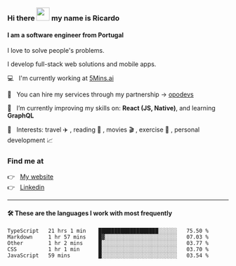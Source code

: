 ### Hi there <img src="https://raw.githubusercontent.com/iampavangandhi/iampavangandhi/master/gifs/Hi.gif" width="30"> my name is Ricardo
#### I am a software engineer from Portugal
I love to solve people's problems.

I develop full-stack web solutions and mobile apps.

💻  &nbsp; I'm currently working at <a href="https://5mins.ai/">5Mins.ai</a>

💼  &nbsp; You can hire my services through my partnership -> <a href="https://github.com/opodevs">opodevs</a>

🌱 &nbsp; I’m currently improving my skills on: **React (JS, Native)**, and learning **GraphQL**

💙 &nbsp; Interests: travel ✈️ , reading 📖 , movies 🎬 , exercise 🏃 , personal development 📈

### Find me at

<p align="left">
  👉  &nbsp;
  <a href="https://ricardopbarbosa.com" target="_blank">
    My website
  </a>
  <br/>
  👉 &nbsp;
  <a href="https://www.linkedin.com/in/ricardopbarbosa" target="_blank">
    Linkedin
  </a>
</p>

<hr />

#### 🛠 These are the languages I work with most frequently
<!--START_SECTION:waka-->

```text
TypeScript   21 hrs 1 min    ███████████████████░░░░░░   75.50 %
Markdown     1 hr 57 mins    █▓░░░░░░░░░░░░░░░░░░░░░░░   07.03 %
Other        1 hr 2 mins     █░░░░░░░░░░░░░░░░░░░░░░░░   03.77 %
CSS          1 hr 1 min      █░░░░░░░░░░░░░░░░░░░░░░░░   03.70 %
JavaScript   59 mins         █░░░░░░░░░░░░░░░░░░░░░░░░   03.54 %
```

<!--END_SECTION:waka-->
